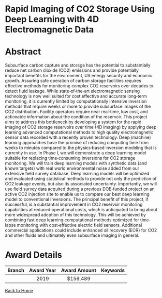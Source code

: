 
Rapid Imaging of CO2 Storage Using Deep Learning with 4D Electromagnetic Data
=============================================================================

# Abstract


Subsurface carbon capture and storage has the potential to substantially reduce net carbon dioxide (CO2) emissions and provide potentially important benefits for the environment, US energy security and economic growth. Assuring safe operation of carbon storage facilities requires effective methods for monitoring complex CO2 reservoirs over decades to detect fluid leakage. While state‐of‐the‐art electromagnetic sensing technology is now well suited for cost effective and accurate long‐term monitoring, it is currently limited by computationally intensive inversion methods that require weeks or more to provide subsurface images of the CO2 distribution. Facility operators require near real‐time, low cost, and actionable information about the condition of the reservoir. This project aims to address this bottleneck by developing a system for the rapid imaging of CO2 storage reservoirs over time (4D imaging) by applying deep learning advanced computational methods to high quality electromagnetic sensor data recorded with a recently proven technology. Deep (machine) learning approaches have the promise of reducing computing time from weeks to minutes compared to the physics‐based inversion modeling that is currently in use. In Phase I, we will demonstrate a deep learning model suitable for replacing time‐consuming inversions for CO2 storage monitoring. We will train deep learning models with synthetic data (and known targets) with real world environmental noise added from our extensive field survey database. Deep learning models will be optimized and evaluated using statistical methods to provide not only the prediction of CO2 leakage events, but also its associated uncertainty. Importantly, we will use field survey data acquired during a previous DOE‐funded project on an active CO2 injection site to enable us to compare our best deep learning model to conventional inversions. The principal benefit of this project, if successful, is a substantial improvement in CO2 reservoir monitoring capabilities at reduced operational costs, which is anticipated to bring about more widespread adoption of this technology. This will be achieved by combining fast deep learning computational methods optimized for time‐lapse monitoring with cost‐effective electric field sensors. Additional commercial applications could include enhanced oil recovery (EOR) for CO2 and other fluids and ultimately even subsurface imaging in general.  

# Award Details

|Branch|Award Year|Award Amount|Keywords|
| :---: | :---: | :---: | :---: |
||2019|$156,489||
  
  


[Back to Home](https://github.com/chrischow/dod_sbir_awards/Reports/CC/#757)